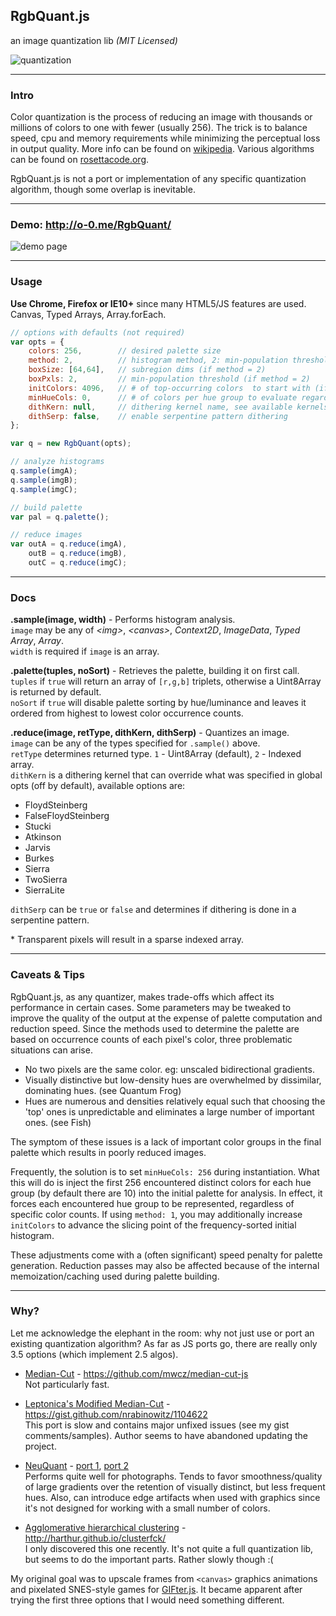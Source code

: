 RgbQuant.js
-----------
an image quantization lib _(MIT Licensed)_

![quantization](https://raw.githubusercontent.com/leeoniya/RgbQuant.js/master/quantization.png "quantization")

---
### Intro

Color quantization is the process of reducing an image with thousands or millions of colors to one with fewer (usually 256). The trick is to balance speed, cpu and memory requirements while minimizing the perceptual loss in output quality. More info can be found on [wikipedia](http://en.wikipedia.org/wiki/Color_quantization). Various algorithms can be found on [rosettacode.org](http://rosettacode.org/wiki/Color_quantization).

RgbQuant.js is not a port or implementation of any specific quantization algorithm, though some overlap is inevitable.

---
### Demo: http://o-0.me/RgbQuant/

![demo page](https://raw.githubusercontent.com/leeoniya/RgbQuant.js/master/demo_th.png "demo page")

---
### Usage

**Use Chrome, Firefox or IE10+** since many HTML5/JS features are used. Canvas, Typed Arrays, Array.forEach.

```js
// options with defaults (not required)
var opts = {
    colors: 256,        // desired palette size
    method: 2,          // histogram method, 2: min-population threshold within subregions; 1: global top-population
    boxSize: [64,64],   // subregion dims (if method = 2)
    boxPxls: 2,         // min-population threshold (if method = 2)
    initColors: 4096,   // # of top-occurring colors  to start with (if method = 1)
    minHueCols: 0,      // # of colors per hue group to evaluate regardless of counts, to retain low-count hues
    dithKern: null,     // dithering kernel name, see available kernels in docs below
    dithSerp: false,    // enable serpentine pattern dithering
};

var q = new RgbQuant(opts);

// analyze histograms
q.sample(imgA);
q.sample(imgB);
q.sample(imgC);

// build palette
var pal = q.palette();

// reduce images
var outA = q.reduce(imgA),
    outB = q.reduce(imgB),
    outC = q.reduce(imgC);
```

---
### Docs

**.sample(image, width)** - Performs histogram analysis.<br>
`image` may be any of *&lt;img&gt;*, *&lt;canvas&gt;*, *Context2D*, *ImageData*, *Typed Array*, *Array*.<br>
`width` is required if `image` is an array.

**.palette(tuples, noSort)** - Retrieves the palette, building it on first call.<br>
`tuples` if `true` will return an array of `[r,g,b]` triplets, otherwise a Uint8Array is returned by default.<br>
`noSort` if `true` will disable palette sorting by hue/luminance and leaves it ordered from highest to lowest color occurrence counts.

**.reduce(image, retType, dithKern, dithSerp)** - Quantizes an image.<br>
`image` can be any of the types specified for `.sample()` above.<br>
`retType` determines returned type. `1` - Uint8Array (default), `2` - Indexed array.<br>
`dithKern` is a dithering kernel that can override what was specified in global opts (off by default), available options are:

  - FloydSteinberg
  - FalseFloydSteinberg
  - Stucki
  - Atkinson
  - Jarvis
  - Burkes
  - Sierra
  - TwoSierra
  - SierraLite

`dithSerp` can be `true` or `false` and determines if dithering is done in a serpentine pattern.<br>

\* Transparent pixels will result in a sparse indexed array.

---
### Caveats & Tips

RgbQuant.js, as any quantizer, makes trade-offs which affect its performance in certain cases. Some parameters may be tweaked to improve the quality of the output at the expense of palette computation and reduction speed. Since the methods used to determine the palette are based on occurrence counts of each pixel's color, three problematic situations can arise.

- No two pixels are the same color. eg: unscaled bidirectional gradients.
- Visually distinctive but low-density hues are overwhelmed by dissimilar, dominating hues. (see Quantum Frog)
- Hues are numerous and densities relatively equal such that choosing the 'top' ones is unpredictable and eliminates a large number of important ones. (see Fish)

The symptom of these issues is a lack of important color groups in the final palette which results in poorly reduced images.

Frequently, the solution is to set `minHueCols: 256` during instantiation. What this will do is inject the first 256 encountered distinct colors for each hue group (by default there are 10) into the initial palette for analysis. In effect, it forces each encountered hue group to be represented, regardless of specific color counts. If using `method: 1`, you may additionally increase `initColors` to advance the slicing point of the frequency-sorted initial histogram.

These adjustments come with a (often significant) speed penalty for palette generation. Reduction passes may also be affected because of the internal memoization/caching used during palette building.

---
### Why?

Let me acknowledge the elephant in the room: why not just use or port an existing quantization algorithm? As far as JS ports go, there are really only 3.5 options (which implement 2.5 algos).

  - [Median-Cut](http://www.cs.tau.ac.il/~dcor/Graphics/cg-slides/color_q.pdf) - https://github.com/mwcz/median-cut-js<br>
    Not particularly fast.

  - [Leptonica's Modified Median-Cut](http://www.leptonica.com/color-quantization.html) - https://gist.github.com/nrabinowitz/1104622<br>
    This port is slow and contains major unfixed issues (see my gist comments/samples). Author seems to have abandoned updating the project.

  - [NeuQuant](http://members.ozemail.com.au/~dekker/NEUQUANT.HTML) - [port 1](https://github.com/antimatter15/jsgif/blob/master/NeuQuant.js), [port 2](https://github.com/jnordberg/gif.js/blob/master/src/TypedNeuQuant.js)<br>
    Performs quite well for photographs. Tends to favor smoothness/quality of large gradients over the retention of visually distinct, but less frequent hues. Also, can introduce edge artifacts when used with graphics since it's not designed for working with a small number of colors.

  - [Agglomerative hierarchical clustering](http://www.improvedoutcomes.com/docs/WebSiteDocs/Clustering/Agglomerative_Hierarchical_Clustering_Overview.htm) - http://harthur.github.io/clusterfck/<br>
    I only discovered this one recently. It's not quite a full quantization lib, but seems to do the important parts. Rather slowly though :(

My original goal was to upscale frames from `<canvas>` graphics animations and pixelated SNES-style games for [GIFter.js](https://github.com/leeoniya/GIFter.js). It became apparent after trying the first three options that I would need something different.
